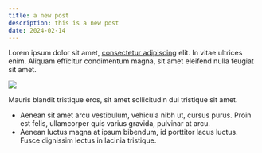 ```yaml
---
title: a new post
description: this is a new post
date: 2024-02-14
---
```

Lorem ipsum dolor sit amet, [consectetur adipiscing](posts/NBNB%20lorem-ipsum.md) elit. In vitae ultrices enim. Aliquam efficitur condimentum magna, sit amet eleifend nulla feugiat sit amet.

![](/assets/images/git-plugin.png)

Mauris blandit tristique eros, sit amet sollicitudin dui tristique sit amet.

- Aenean sit amet arcu vestibulum, vehicula nibh ut, cursus purus. Proin est felis, ullamcorper quis varius gravida, pulvinar at arcu.
- Aenean luctus magna at ipsum bibendum, id porttitor lacus luctus. Fusce dignissim lectus in lacinia tristique.